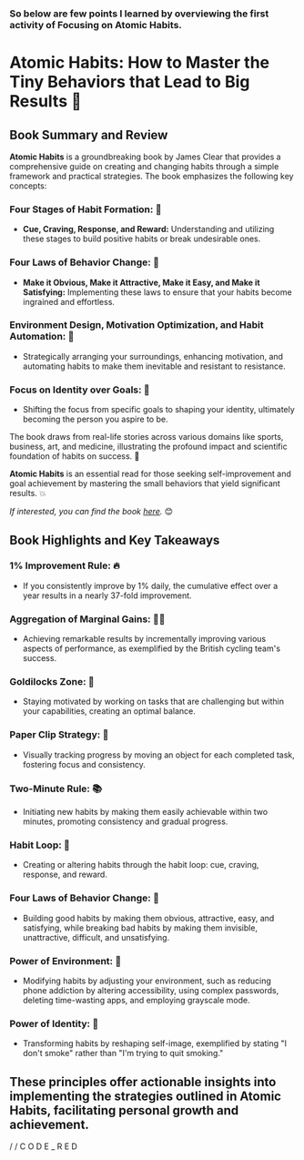 ### So below are few points I learned by overviewing the first activity of Focusing on Atomic Habits.
# **Atomic Habits: How to Master the Tiny Behaviors that Lead to Big Results 🙌**

## **Book Summary and Review**

**Atomic Habits** is a groundbreaking book by James Clear that provides a comprehensive guide on creating and changing habits through a simple framework and practical strategies. The book emphasizes the following key concepts:

### **Four Stages of Habit Formation: 🔄**
- **Cue, Craving, Response, and Reward:** Understanding and utilizing these stages to build positive habits or break undesirable ones.

### **Four Laws of Behavior Change: 💯**
- **Make it Obvious, Make it Attractive, Make it Easy, and Make it Satisfying:** Implementing these laws to ensure that your habits become ingrained and effortless.

### **Environment Design, Motivation Optimization, and Habit Automation: 🚀**
- Strategically arranging your surroundings, enhancing motivation, and automating habits to make them inevitable and resistant to resistance.

### **Focus on Identity over Goals: 🙌**
- Shifting the focus from specific goals to shaping your identity, ultimately becoming the person you aspire to be.

The book draws from real-life stories across various domains like sports, business, art, and medicine, illustrating the profound impact and scientific foundation of habits on success. 🧠

**Atomic Habits** is an essential read for those seeking self-improvement and goal achievement by mastering the small behaviors that yield significant results. 💥

*If interested, you can find the book [here](https://ia804500.us.archive.org/8/items/atomic-habits-pdfdrive/Atomic%20habits%20%28%20PDFDrive%20%29.pdf).* 😊

## **Book Highlights and Key Takeaways**

### **1% Improvement Rule: 🔥**
- If you consistently improve by 1% daily, the cumulative effect over a year results in a nearly 37-fold improvement.

### **Aggregation of Marginal Gains: 🚴‍♂️**
- Achieving remarkable results by incrementally improving various aspects of performance, as exemplified by the British cycling team's success.

### **Goldilocks Zone: 🎯**
- Staying motivated by working on tasks that are challenging but within your capabilities, creating an optimal balance.

### **Paper Clip Strategy: 📎**
- Visually tracking progress by moving an object for each completed task, fostering focus and consistency.

### **Two-Minute Rule: 📚**
- Initiating new habits by making them easily achievable within two minutes, promoting consistency and gradual progress.

### **Habit Loop: 🔄**
- Creating or altering habits through the habit loop: cue, craving, response, and reward.

### **Four Laws of Behavior Change: 💯**
- Building good habits by making them obvious, attractive, easy, and satisfying, while breaking bad habits by making them invisible, unattractive, difficult, and unsatisfying.

### **Power of Environment: 📱**
- Modifying habits by adjusting your environment, such as reducing phone addiction by altering accessibility, using complex passwords, deleting time-wasting apps, and employing grayscale mode.

### **Power of Identity: 🙌**
- Transforming habits by reshaping self-image, exemplified by stating "I don't smoke" rather than "I'm trying to quit smoking."

These principles offer actionable insights into implementing the strategies outlined in **Atomic Habits**, facilitating personal growth and achievement.
---
/ / C O D E  _  R E D
